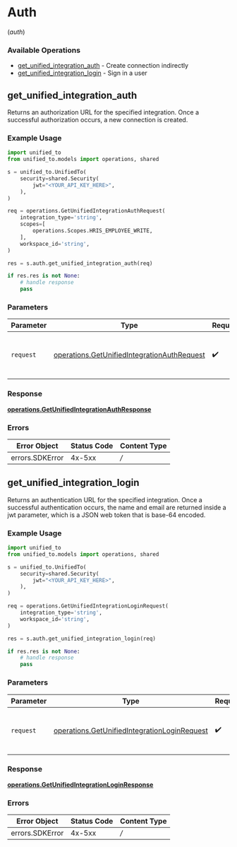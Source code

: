 # Auth
(*auth*)

### Available Operations

* [get_unified_integration_auth](#get_unified_integration_auth) - Create connection indirectly
* [get_unified_integration_login](#get_unified_integration_login) - Sign in a user

## get_unified_integration_auth

Returns an authorization URL for the specified integration.  Once a successful authorization occurs, a new connection is created.

### Example Usage

```python
import unified_to
from unified_to.models import operations, shared

s = unified_to.UnifiedTo(
    security=shared.Security(
        jwt="<YOUR_API_KEY_HERE>",
    ),
)

req = operations.GetUnifiedIntegrationAuthRequest(
    integration_type='string',
    scopes=[
        operations.Scopes.HRIS_EMPLOYEE_WRITE,
    ],
    workspace_id='string',
)

res = s.auth.get_unified_integration_auth(req)

if res.res is not None:
    # handle response
    pass
```

### Parameters

| Parameter                                                                                                  | Type                                                                                                       | Required                                                                                                   | Description                                                                                                |
| ---------------------------------------------------------------------------------------------------------- | ---------------------------------------------------------------------------------------------------------- | ---------------------------------------------------------------------------------------------------------- | ---------------------------------------------------------------------------------------------------------- |
| `request`                                                                                                  | [operations.GetUnifiedIntegrationAuthRequest](../../models/operations/getunifiedintegrationauthrequest.md) | :heavy_check_mark:                                                                                         | The request object to use for the request.                                                                 |


### Response

**[operations.GetUnifiedIntegrationAuthResponse](../../models/operations/getunifiedintegrationauthresponse.md)**
### Errors

| Error Object    | Status Code     | Content Type    |
| --------------- | --------------- | --------------- |
| errors.SDKError | 4x-5xx          | */*             |

## get_unified_integration_login

Returns an authentication URL for the specified integration.  Once a successful authentication occurs, the name and email are returned inside a jwt parameter, which is a JSON web token that is base-64 encoded.

### Example Usage

```python
import unified_to
from unified_to.models import operations, shared

s = unified_to.UnifiedTo(
    security=shared.Security(
        jwt="<YOUR_API_KEY_HERE>",
    ),
)

req = operations.GetUnifiedIntegrationLoginRequest(
    integration_type='string',
    workspace_id='string',
)

res = s.auth.get_unified_integration_login(req)

if res.res is not None:
    # handle response
    pass
```

### Parameters

| Parameter                                                                                                    | Type                                                                                                         | Required                                                                                                     | Description                                                                                                  |
| ------------------------------------------------------------------------------------------------------------ | ------------------------------------------------------------------------------------------------------------ | ------------------------------------------------------------------------------------------------------------ | ------------------------------------------------------------------------------------------------------------ |
| `request`                                                                                                    | [operations.GetUnifiedIntegrationLoginRequest](../../models/operations/getunifiedintegrationloginrequest.md) | :heavy_check_mark:                                                                                           | The request object to use for the request.                                                                   |


### Response

**[operations.GetUnifiedIntegrationLoginResponse](../../models/operations/getunifiedintegrationloginresponse.md)**
### Errors

| Error Object    | Status Code     | Content Type    |
| --------------- | --------------- | --------------- |
| errors.SDKError | 4x-5xx          | */*             |
